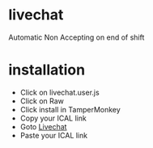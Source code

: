 # livechat
Automatic Non Accepting on end of shift

# installation

- Click on livechat.user.js
- Click on Raw
- Click install in TamperMonkey
- Copy your ICAL link
- Goto [Livechat](https://my.livechatinc.com)
- Paste your ICAL link

